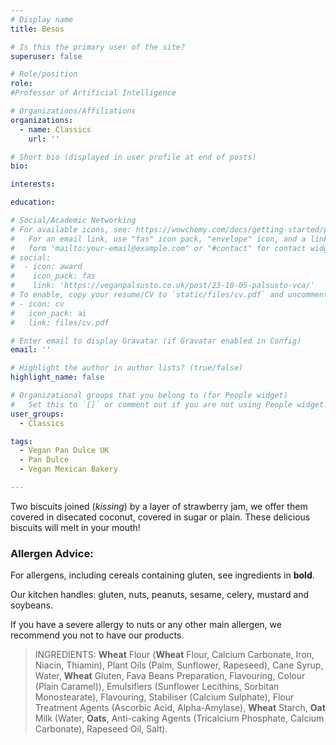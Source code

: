 ```yaml
---
# Display name
title: Besos

# Is this the primary user of the site?
superuser: false

# Role/position
role: 
#Professor of Artificial Intelligence

# Organizations/Affiliations
organizations:
  - name: Classics
    url: ''

# Short bio (displayed in user profile at end of posts)
bio:

interests: 

education:

# Social/Academic Networking
# For available icons, see: https://wowchemy.com/docs/getting-started/page-builder/#icons
#   For an email link, use "fas" icon pack, "envelope" icon, and a link in the
#   form "mailto:your-email@example.com" or "#contact" for contact widget.
# social:
#  - icon: award
#    icon_pack: fas
#    link: 'https://veganpalsusto.co.uk/post/23-10-05-palsusto-vca/'
# To enable, copy your resume/CV to `static/files/cv.pdf` and uncomment the lines below.
# - icon: cv
#   icon_pack: ai
#   link: files/cv.pdf

# Enter email to display Gravatar (if Gravatar enabled in Config)
email: ''

# Highlight the author in author lists? (true/false)
highlight_name: false

# Organizational groups that you belong to (for People widget)
#   Set this to `[]` or comment out if you are not using People widget.
user_groups:
  - Classics

tags: 
  - Vegan Pan Dulce UK
  - Pan Dulce
  - Vegan Mexican Bakery

---
```


Two biscuits joined (_kissing_) by a layer of strawberry jam, we offer them covered in disecated coconut, 
covered in sugar or plain. These delicious biscuits will melt in your mouth!


### Allergen Advice:
For allergens, including cereals containing gluten, see ingredients in **bold**.

Our kitchen handles: gluten, nuts, peanuts, sesame, celery, mustard and soybeans.

If you have a severe allergy to nuts or any other main allergen, we recommend you not to have our products.

> INGREDIENTS: **Wheat** Flour (**Wheat** Flour, Calcium Carbonate, Iron, Niacin, Thiamin), Plant Oils (Palm, Sunflower, Rapeseed), Cane Syrup, Water, **Wheat** Gluten, Fava Beans Preparation, Flavouring, Colour (Plain Caramel)), Emulsifiers (Sunflower Lecithins, Sorbitan Monostearate), Flavouring, Stabiliser (Calcium Sulphate), Flour Treatment Agents (Ascorbic Acid, Alpha-Amylase), **Wheat** Starch, **Oat** Milk (Water, **Oats**, Anti-caking Agents (Tricalcium Phosphate, Calcium Carbonate), Rapeseed Oil, Salt).

